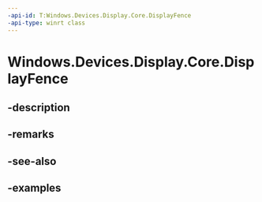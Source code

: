 ```yaml
---
-api-id: T:Windows.Devices.Display.Core.DisplayFence
-api-type: winrt class
---
```


<!-- Class syntax.
public class DisplayFence 
-->

# Windows.Devices.Display.Core.DisplayFence

## -description

## -remarks

## -see-also

## -examples

